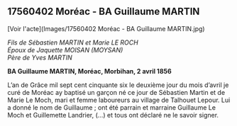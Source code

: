 ## 17560402 Moréac - BA Guillaume MARTIN

[Voir l'acte](Images/17560402 Moréac - BA Guillaume MARTIN.jpg)

*Fils de Sébastien MARTIN et Marie LE ROCH  
Époux de Jaquette MOISAN (MOYSAN)  
Père de Yves MARTIN*

**BA Guillaume MARTIN, Moréac, Morbihan, 2 avril 1856**

L’an de Grâce mil sept cent cinquante six le deuxième jour du mois d’avril je curé de Moréac ay baptisé un garçon né ce jour de Sébastien Martin et de Marie Le Moch, mari et femme laboureurs au village de Talhouet Lepour. Lui a donné le nom de Guillaume ; ont été parrain et marraine Guillaume Le Moch et Guillemette Landrier, (…) et tous ont déclaré ne le savoir signer.